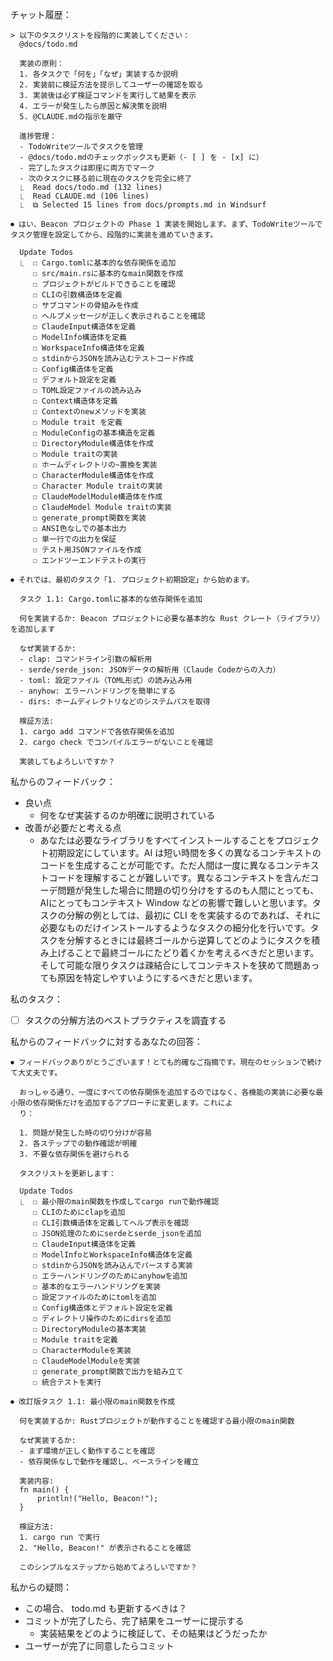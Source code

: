 
チャット履歴：

```
> 以下のタスクリストを段階的に実装してください：
  @docs/todo.md

  実装の原則：
  1. 各タスクで「何を」「なぜ」実装するか説明
  2. 実装前に検証方法を提示してユーザーの確認を取る
  3. 実装後は必ず検証コマンドを実行して結果を表示
  4. エラーが発生したら原因と解決策を説明
  5. @CLAUDE.mdの指示を厳守

  進捗管理：
  - TodoWriteツールでタスクを管理
  - @docs/todo.mdのチェックボックスも更新（- [ ] を - [x] に）
  - 完了したタスクは即座に両方でマーク
  - 次のタスクに移る前に現在のタスクを完全に終了
  ⎿  Read docs/todo.md (132 lines)
  ⎿  Read CLAUDE.md (106 lines)
  ⎿  ⧉ Selected 15 lines from docs/prompts.md in Windsurf

⏺ はい、Beacon プロジェクトの Phase 1 実装を開始します。まず、TodoWriteツールでタスク管理を設定してから、段階的に実装を進めていきます。

  Update Todos
  ⎿  ☐ Cargo.tomlに基本的な依存関係を追加
     ☐ src/main.rsに基本的なmain関数を作成
     ☐ プロジェクトがビルドできることを確認
     ☐ CLIの引数構造体を定義
     ☐ サブコマンドの骨組みを作成
     ☐ ヘルプメッセージが正しく表示されることを確認
     ☐ ClaudeInput構造体を定義
     ☐ ModelInfo構造体を定義
     ☐ WorkspaceInfo構造体を定義
     ☐ stdinからJSONを読み込むテストコード作成
     ☐ Config構造体を定義
     ☐ デフォルト設定を定義
     ☐ TOML設定ファイルの読み込み
     ☐ Context構造体を定義
     ☐ Contextのnewメソッドを実装
     ☐ Module trait を定義
     ☐ ModuleConfigの基本構造を定義
     ☐ DirectoryModule構造体を作成
     ☐ Module traitの実装
     ☐ ホームディレクトリの~置換を実装
     ☐ CharacterModule構造体を作成
     ☐ Character Module traitの実装
     ☐ ClaudeModelModule構造体を作成
     ☐ ClaudeModel Module traitの実装
     ☐ generate_prompt関数を実装
     ☐ ANSI色なしでの基本出力
     ☐ 単一行での出力を保証
     ☐ テスト用JSONファイルを作成
     ☐ エンドツーエンドテストの実行

⏺ それでは、最初のタスク「1. プロジェクト初期設定」から始めます。

  タスク 1.1: Cargo.tomlに基本的な依存関係を追加

  何を実装するか: Beacon プロジェクトに必要な基本的な Rust クレート（ライブラリ）を追加します

  なぜ実装するか:
  - clap: コマンドライン引数の解析用
  - serde/serde_json: JSONデータの解析用（Claude Codeからの入力）
  - toml: 設定ファイル（TOML形式）の読み込み用
  - anyhow: エラーハンドリングを簡単にする
  - dirs: ホームディレクトリなどのシステムパスを取得

  検証方法:
  1. cargo add コマンドで各依存関係を追加
  2. cargo check でコンパイルエラーがないことを確認

  実装してもよろしいですか？
```

私からのフィードバック：

- 良い点
    - 何をなぜ実装するのか明確に説明されている
- 改善が必要だと考える点
    - あなたは必要なライブラリをすべてインストールすることをプロジェクト初期設定にしています。AI は短い時間を多くの異なるコンテキストのコードを生成することが可能です。ただ人間は一度に異なるコンテキストコードを理解することが難しいです。異なるコンテキストを含んだコーデ問題が発生した場合に問題の切り分けをするのも人間にとっても、AIにとってもコンテキスト Window などの影響で難しいと思います。タスクの分解の例としては、最初に CLI をを実装するのであれば、それに必要なものだけインストールするようなタスクの細分化を行いです。タスクを分解するときには最終ゴールから逆算してどのようにタスクを積み上げることで最終ゴールにたどり着くかを考えるべきだと思います。そして可能な限りタスクは疎結合にしてコンテキストを狭めて問題あっても原因を特定しやすいようにするべきだと思います。

私のタスク：
- [ ] タスクの分解方法のベストプラクティスを調査する

私からのフィードバックに対するあなたの回答：

```
⏺ フィードバックありがとうございます！とても的確なご指摘です。現在のセッションで続けて大丈夫です。

  おっしゃる通り、一度にすべての依存関係を追加するのではなく、各機能の実装に必要な最小限の依存関係だけを追加するアプローチに変更します。これによ
  り：

  1. 問題が発生した時の切り分けが容易
  2. 各ステップでの動作確認が明確
  3. 不要な依存関係を避けられる

  タスクリストを更新します：

  Update Todos
  ⎿  ☐ 最小限のmain関数を作成してcargo runで動作確認
     ☐ CLIのためにclapを追加
     ☐ CLI引数構造体を定義してヘルプ表示を確認
     ☐ JSON処理のためにserdeとserde_jsonを追加
     ☐ ClaudeInput構造体を定義
     ☐ ModelInfoとWorkspaceInfo構造体を定義
     ☐ stdinからJSONを読み込んでパースする実装
     ☐ エラーハンドリングのためにanyhowを追加
     ☐ 基本的なエラーハンドリングを実装
     ☐ 設定ファイルのためにtomlを追加
     ☐ Config構造体とデフォルト設定を定義
     ☐ ディレクトリ操作のためにdirsを追加
     ☐ DirectoryModuleの基本実装
     ☐ Module traitを定義
     ☐ CharacterModuleを実装
     ☐ ClaudeModelModuleを実装
     ☐ generate_prompt関数で出力を組み立て
     ☐ 統合テストを実行

⏺ 改訂版タスク 1.1: 最小限のmain関数を作成

  何を実装するか: Rustプロジェクトが動作することを確認する最小限のmain関数

  なぜ実装するか:
  - まず環境が正しく動作することを確認
  - 依存関係なしで動作を確認し、ベースラインを確立

  実装内容:
  fn main() {
      println!("Hello, Beacon!");
  }

  検証方法:
  1. cargo run で実行
  2. "Hello, Beacon!" が表示されることを確認

  このシンプルなステップから始めてよろしいですか？
```

私からの疑問：
- この場合、 todo.md も更新するべきは？
- コミットが完了したら、完了結果をユーザーに提示する
  - 実装結果をどのように検証して、その結果はどうだったか
- ユーザーが完了に同意したらコミット
